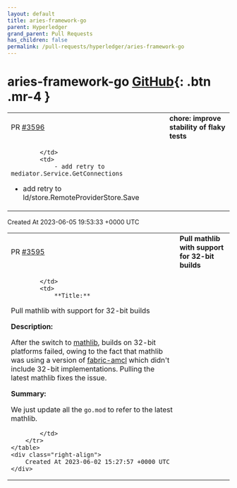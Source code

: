 ```yaml
---
layout: default
title: aries-framework-go
parent: Hyperledger
grand_parent: Pull Requests
has_children: false
permalink: /pull-requests/hyperledger/aries-framework-go
---
```


# aries-framework-go <span class="fs-3 right-align">[GitHub](https://github.com/hyperledger/aries-framework-go){: .btn .mr-4 }</span>


<div>
    <table>
        <tr>
            <td>
                PR <a href="https://github.com/hyperledger/aries-framework-go/pull/3596" class=".btn">#3596</a>
            </td>
            <td>
                <b>
                    chore: improve stability of flaky tests
                </b>
            </td>
        </tr>
        <tr>
            <td>
                
            </td>
            <td>
                - add retry to mediator.Service.GetConnections
- add retry to ld/store.RemoteProviderStore.Save
            </td>
        </tr>
    </table>
    <div class="right-align">
        Created At 2023-06-05 19:53:33 +0000 UTC
    </div>
</div>

<div>
    <table>
        <tr>
            <td>
                PR <a href="https://github.com/hyperledger/aries-framework-go/pull/3595" class=".btn">#3595</a>
            </td>
            <td>
                <b>
                    Pull mathlib with support for 32-bit builds
                </b>
            </td>
        </tr>
        <tr>
            <td>
                
            </td>
            <td>
                **Title:**

Pull mathlib with support for 32-bit builds

**Description:**

After the switch to [mathlib](https://github.com/IBM/mathlib/), builds on 32-bit platforms failed, owing to the fact that mathlib was using a version of [fabric-amcl](https://github.com/hyperledger/fabric-amcl) which didn't include 32-bit implementations. Pulling the latest mathlib fixes the issue.

**Summary:**

We just update all the `go.mod` to refer to the latest mathlib.


            </td>
        </tr>
    </table>
    <div class="right-align">
        Created At 2023-06-02 15:27:57 +0000 UTC
    </div>
</div>

